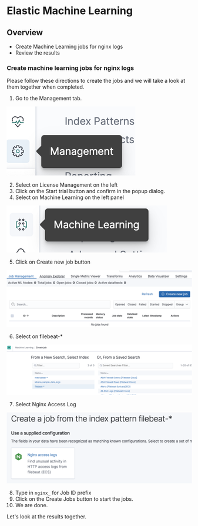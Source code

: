 # Elastic Machine Learning

## Overview

* Create Machine Learning jobs for nginx logs
* Review the results

### Create machine learning jobs for nginx logs

Please follow these directions to create the jobs and we will take a look at them together when completed.

1. Go to the Management tab.

![management](/Labs/images/management.png)

2. Select on License Management on the left
3. Click on the Start trial button and confirm in the popup dialog.
4. Select on Machine Learning on the left panel

![ML](/Labs/images/ML.png)

5. Click on Create new job button

![ML](/Labs/images/createnewjob.png)

6. Select on filebeat-*

![filebeat](/Labs/images/filebeat.png)

7. Select Nginx Access Log

![nginx](/Labs/images/nginx.png)

8. Type in `nginx_` for Job ID prefix
9. Click on the Create Jobs button to start the jobs.
10. We are done.

Let's look at the results together.
